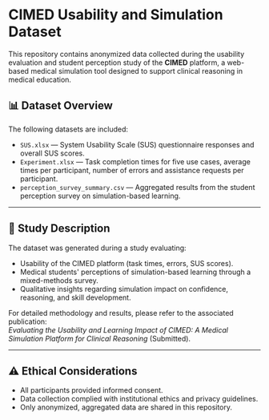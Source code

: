 # CIMED Usability and Simulation Dataset

This repository contains anonymized data collected during the usability evaluation and student perception study of the **CIMED** platform, a web-based medical simulation tool designed to support clinical reasoning in medical education.

## 📊 Dataset Overview

The following datasets are included:

- `SUS.xlsx` — System Usability Scale (SUS) questionnaire responses and overall SUS scores.
- `Experiment.xlsx` — Task completion times for five use cases, average times per participant, number of errors and assistance requests per participant.
- `perception_survey_summary.csv` — Aggregated results from the student perception survey on simulation-based learning.

---

## 📝 Study Description

The dataset was generated during a study evaluating:

- Usability of the CIMED platform (task times, errors, SUS scores).
- Medical students' perceptions of simulation-based learning through a mixed-methods survey.
- Qualitative insights regarding simulation impact on confidence, reasoning, and skill development.

For detailed methodology and results, please refer to the associated publication:  
*Evaluating the Usability and Learning Impact of CIMED: A Medical Simulation Platform for Clinical Reasoning* (Submitted).

---

## ⚠️ Ethical Considerations

- All participants provided informed consent.
- Data collection complied with institutional ethics and privacy guidelines.
- Only anonymized, aggregated data are shared in this repository.
